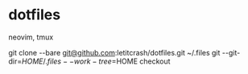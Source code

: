 # dotfiles
neovim, tmux 

git clone --bare git@github.com:letitcrash/dotfiles.git ~/.files
git --git-dir=$HOME/.files --work-tree=$HOME checkout
